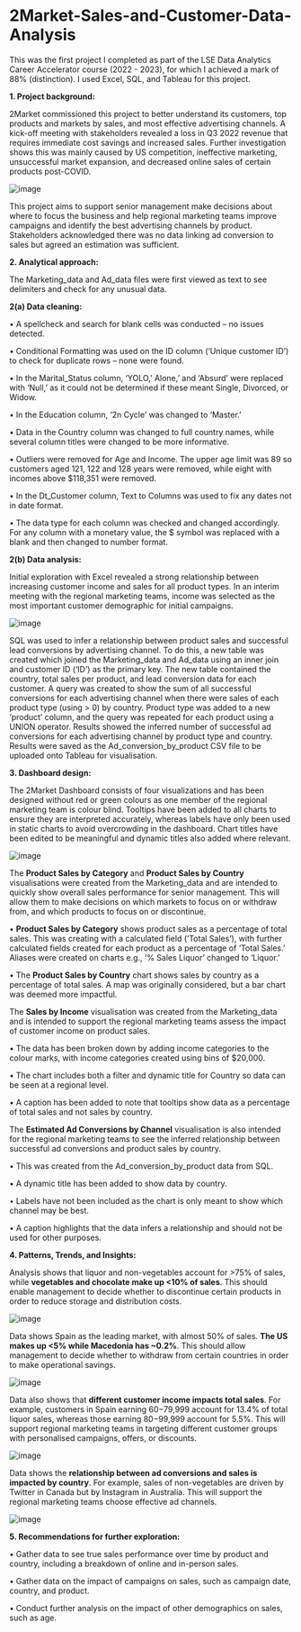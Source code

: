 # 2Market-Sales-and-Customer-Data-Analysis

This was the first project I completed as part of the LSE Data Analytics Career Accelerator course (2022 - 2023), for which I achieved a mark of 88% (distinction). I used Excel, SQL, and Tableau for this project. 

**1. Project background:** 

2Market commissioned this project to better understand its customers, top products and markets by sales, and most effective advertising channels. A kick-off meeting with stakeholders revealed a loss in Q3 2022 revenue that requires immediate cost savings and increased sales. Further investigation shows this was mainly caused by US competition, ineffective marketing, unsuccessful market expansion, and decreased online sales of certain products post-COVID. 

![image](https://github.com/kittyg80/2Market-Sales-and-Customer-Data-Analysis/assets/116217853/60612936-2221-4da3-b764-d01cb1d24c91)

This project aims to support senior management make decisions about where to focus the business and help regional marketing teams improve campaigns and identify the best advertising channels by product. Stakeholders acknowledged there was no data linking ad conversion to sales but agreed an estimation was sufficient.

**2. Analytical approach:**  

The Marketing_data and Ad_data files were first viewed as text to see delimiters and check for any unusual data.
 
**2(a) Data cleaning:**

•	A spellcheck and search for blank cells was conducted – no issues detected. 

•	Conditional Formatting was used on the ID column (‘Unique customer ID’) to check for duplicate rows – none were found. 

•	In the Marital_Status column, ‘YOLO,’ Alone,’ and ‘Absurd’ were replaced with ‘Null,’ as it could not be determined if these meant Single, Divorced, or Widow. 

•	In the Education column, ‘2n Cycle’ was changed to ‘Master.’

•	Data in the Country column was changed to full country names, while several column titles were changed to be more informative. 

•	Outliers were removed for Age and Income. The upper age limit was 89 so customers aged 121, 122 and 128 years were removed, while eight with incomes above $118,351 were removed. 

•	In the Dt_Customer column, Text to Columns was used to fix any dates not in date format.

•	The data type for each column was checked and changed accordingly. For any column with a monetary value, the $ symbol was replaced with a blank and then changed to number format.

**2(b) Data analysis:**

Initial exploration with Excel revealed a strong relationship between increasing customer income and sales for all product types. In an interim meeting with the regional marketing teams, income was selected as the most important customer demographic for initial campaigns.

![image](https://github.com/kittyg80/2Market-Sales-and-Customer-Data-Analysis/assets/116217853/03b83527-9599-4cb2-859b-f687e7e0efe9)

SQL was used to infer a relationship between product sales and successful lead conversions by advertising channel. To do this, a new table was created which joined the Marketing_data and Ad_data using an inner join and customer ID (‘ID’) as the primary key. The new table contained the country, total sales per product, and lead conversion data for each customer. A query was created to show the sum of all successful conversions for each advertising channel  when there were sales of each product type (using > 0) by country. Product type was added to a new ‘product’ column, and the query was repeated for each product using a UNION operator. Results showed the inferred number of successful ad conversions for each advertising channel by product type and country. Results were saved as the Ad_conversion_by_product CSV file to be uploaded onto Tableau for visualisation.


**3. Dashboard design:** 

The 2Market Dashboard consists of four visualizations and has been designed without red or green colours as one member of the regional marketing team is colour blind. Tooltips have been added to all charts to ensure they are interpreted accurately, whereas labels have only been used in static charts to avoid overcrowding in the dashboard. Chart titles have been edited to be meaningful and dynamic titles also added where relevant.

![image](https://github.com/kittyg80/2Market-Sales-and-Customer-Data-Analysis/assets/116217853/27abf655-757b-44ca-9878-6336f0b54987)

The **Product Sales by Category** and **Product Sales by Country** visualisations were created from the Marketing_data and are intended to quickly show overall sales performance for senior management. This will allow them to make decisions on which markets to focus on or withdraw from, and which products to focus on or discontinue. 

   •	**Product Sales by Category** shows product sales as a percentage of total sales. This was creating with a calculated field (‘Total Sales’), with further calculated fields created for each product as a percentage of ‘Total Sales.’ Aliases were created on charts e.g., ‘% Sales Liquor’ changed to ‘Liquor.’ 

   •	The **Product Sales by Country** chart shows sales by country as a percentage of total sales. A map was originally considered, but a bar chart was deemed more impactful.

The **Sales by Income** visualisation was created from the Marketing_data and is intended to support the regional marketing teams assess the impact of customer income on product sales.

   •	The data has been broken down by adding income categories to the colour marks, with income categories created using bins of $20,000. 

   •	The chart includes both a filter and dynamic title for Country so data can be seen at a regional level. 

   •	A caption has been added to note that tooltips show data as a percentage of total sales and not sales by country.

The **Estimated Ad Conversions by Channel** visualisation is also intended for the regional marketing teams to see the inferred relationship between successful ad conversions and product sales by country. 

   •	This was created from the Ad_conversion_by_product data from SQL. 

   •	A dynamic title has been added to show data by country.

   •	Labels have not been included as the chart is only meant to show which channel may be best. 

   •	A caption highlights that the data infers a relationship and should not be used for other purposes.


**4. Patterns, Trends, and Insights:** 

Analysis shows that liquor and non-vegetables account for >75% of sales, while **vegetables and chocolate make up <10% of sales**. This should enable management to decide whether to discontinue certain products in order to reduce storage and distribution costs.

![image](https://github.com/kittyg80/2Market-Sales-and-Customer-Data-Analysis/assets/116217853/513a9f3e-4031-4415-9346-8b88913d16b1)

Data shows Spain as the leading market, with almost 50% of sales. **The US makes up <5% while Macedonia has ~0.2%**. This should allow management to decide whether to withdraw from certain countries in order to make operational savings.

![image](https://github.com/kittyg80/2Market-Sales-and-Customer-Data-Analysis/assets/116217853/06c95f98-f70c-4fb5-aecd-affba508ae68)

Data also shows that **different customer income impacts total sales**. For example, customers in Spain earning $60-$79,999 account for 13.4% of total liquor sales, whereas those earning $80-$99,999 account for 5.5%. This will support regional marketing teams in targeting different customer groups with personalised campaigns, offers, or discounts. 

![image](https://github.com/kittyg80/2Market-Sales-and-Customer-Data-Analysis/assets/116217853/d8a18163-bbd3-465f-9ce7-71940ccf38f4)

Data shows the **relationship between ad conversions and sales is impacted by country**. For example, sales of non-vegetables are driven by Twitter in Canada but by Instagram in Australia. This will support the regional marketing teams choose effective ad channels.

![image](https://github.com/kittyg80/2Market-Sales-and-Customer-Data-Analysis/assets/116217853/7cfde542-99c3-4aea-bc1b-da186b436c00)


**5. Recommendations for further exploration:** 

•	Gather data to see true sales performance over time by product and country, including a breakdown of online and in-person sales. 

•	Gather data on the impact of campaigns on sales, such as campaign date, country, and product. 

•	Conduct further analysis on the impact of other demographics on sales, such as age. 

